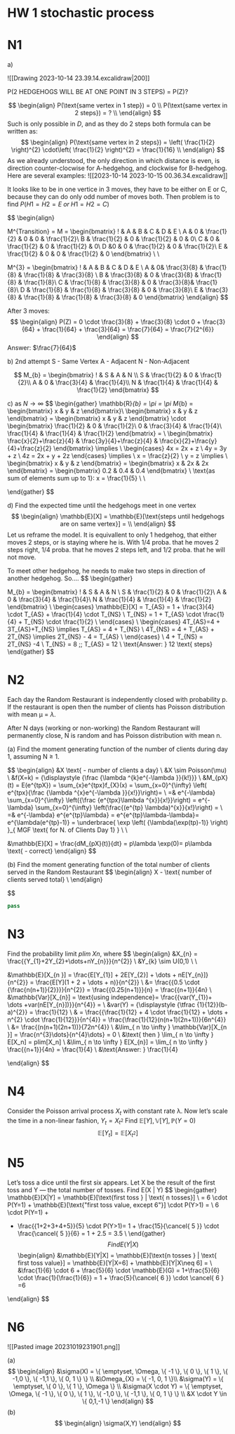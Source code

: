 # HW 1 stochastic process

# N1
a)

![[Drawing 2023-10-14 23.39.14.excalidraw|200]]

P(2 HEDGEHOGS WILL BE AT ONE POINT IN 3 STEPS) = P(Z)?

$$
\begin{align}
P(\text{same vertex in 1 step}) = 0 \\
P(\text{same vertex in 2 steps}) = ?  \\
\end{align}
$$
Such is only possible in $D$, and as they do 2 steps both formula can be written as:
$$
\begin{align}
P(\text{same vertex in 2 steps}) = \left( \frac{1}{2} \right)^{2} \cdot\left(  \frac{1}{2} \right)^{2} = \frac{1}{16}  \\
\end{align}
$$
As we already understood, the only direction in which distance is even, is direction counter-clocwise for A-hedgehog, and clockwise for B-hedgehog. Here are several examples:
![[2023-10-14 2023-10-15 00.36.34.excalidraw]]

It looks like to be in one vertice in 3 moves, they have to be either on E or C, because they can do only odd number of moves both. Then problem is to find 
$P(H1=H2=E\; or \;H1=H2=C)$

$$
\begin{align}

M^{Transition} = M = \begin{bmatrix}
! & A & B & C & D & E \\
A  & 0 & \frac{1}{2} & 0  & 0 & \frac{1}{2}\\
B  & \frac{1}{2} & 0 & \frac{1}{2} & 0 & 0\\
C  & 0 & \frac{1}{2} & 0 & \frac{1}{2} & 0\\
D  &0  & 0 & \frac{1}{2} & 0 & \frac{1}{2}\\
E & \frac{1}{2} & 0 & 0 & \frac{1}{2} & 0
\end{bmatrix} \\ \\

M^{3} = \begin{bmatrix}
! & A & B & C & D & E  \\
A  & 0& \frac{3}{8} & \frac{1}{8} & \frac{1}{8} & \frac{3}{8}  \\
B  & \frac{3}{8} & 0  & \frac{3}{8} & \frac{1}{8} & \frac{1}{8}\\
C  & \frac{1}{8} & \frac{3}{8} & 0 &  \frac{3}{8}& \frac{1}{8}\\
D   & \frac{1}{8} & \frac{1}{8} & \frac{3}{8} & 0  & \frac{3}{8}\\
E  & \frac{3}{8} & \frac{1}{8} & \frac{1}{8} & \frac{3}{8} & 0
\end{bmatrix}
\end{align}
$$

After 3 moves:
$$
\begin{align}
P(Z) = 0 \cdot \frac{3}{8} + \frac{3}{8} \cdot 0 + \frac{3}{64} + \frac{1}{64} + \frac{3}{64} = \frac{7}{64} = \frac{7}{2^{6}}
\end{align}
$$
Answer: $\frac{7}{64}$


b) 2nd attempt
S - Same Vertex
A - Adjacent
N - Non-Adjacent

$$
M_{b} = \begin{bmatrix}
! & S & A & N \\
S  & \frac{1}{2}  & 0 & \frac{1}{2}\\
A  & 0 & \frac{3}{4} & \frac{1}{4}\\
N  & \frac{1}{4} & \frac{1}{4} & \frac{1}{2}
\end{bmatrix}
$$

c) 
as $N \to \infty$
$$
\begin{gather}
\mathbb{R}_{b} = \pi = \pi M_{b} = \begin{bmatrix}
x & y & z
\end{bmatrix}\\
\begin{bmatrix}
x & y & z
\end{bmatrix} = \begin{bmatrix}
x & y & z
\end{bmatrix}  \cdot \begin{bmatrix}
 \frac{1}{2}  & 0 & \frac{1}{2}\\
 0 & \frac{3}{4} & \frac{1}{4}\\
 \frac{1}{4} & \frac{1}{4} & \frac{1}{2}
\end{bmatrix} =  \\
\begin{bmatrix}
\frac{x}{2}+\frac{z}{4} & \frac{3y}{4}+\frac{z}{4} & \frac{x}{2}+\frac{y}{4}+\frac{z}{2}
\end{bmatrix} \implies \\
\begin{cases}
4x = 2x + z \\
4y = 3y + z \\
4z = 2x + y + 2z 
\end{cases} \implies \\
x = \frac{z}{2} \\
y = z  \implies  \\
\begin{bmatrix}
x & y & z
\end{bmatrix} = \begin{bmatrix}
x & 2x & 2x 
\end{bmatrix} = \begin{bmatrix}
0.2 & 0.4 & 0.4
\end{bmatrix} \\
\text{as sum of elements sum up to 1}: x = \frac{1}{5} \\ \\

\end{gather}
$$

d) Find the expected time until the hedgehogs meet in one vertex
$$
\begin{align}
\mathbb{E}[X] = \mathbb{E}[\text{steps until hedgehogs are on same vertex}] =  \\
\end{align}
$$
Let us reframe the model. It is equivallent to only 1 hedgehog, that either moves 2 steps, or is staying where he is. With 1/4 proba. that he moves 2 steps right, 1/4 proba. that he moves 2 steps left, and 1/2 proba. that he will not move.

To meet other hedgehog, he needs to make two steps in direction of another hedgehog. So....
$$
\begin{gather}

M_{b} = \begin{bmatrix}
! & S & A & N \\
S  & \frac{1}{2}  & 0 & \frac{1}{2}\\
A  & 0 & \frac{3}{4} & \frac{1}{4}\\
N  & \frac{1}{4} & \frac{1}{4} & \frac{1}{2}
\end{bmatrix} \\
\begin{cases}
\mathbb{E}[X] = T_{AS} = 1 + \frac{3}{4} \cdot T_{AS} + \frac{1}{4} \cdot T_{NS} \\
T_{NS} = 1  + T_{AS} \cdot \frac{1}{4} + T_{NS}  \cdot  \frac{1}{2} \\
\end{cases} \\
\begin{cases}
4T_{AS}=4 + 3T_{AS}+T_{NS} \implies T_{AS} = 4 + T_{NS} \\
4T_{NS} = 4 + T_{AS} + 2T_{NS} \implies 2T_{NS} - 4 = T_{AS} \\
\end{cases} \\
4 + T_{NS} = 2T_{NS} -4  \\
T_{NS} = 8 \;\; T_{AS} = 12 \\
\text{Answer: } 12 \text{ steps} 
\end{gather}
$$


# N2
Each day the Random Restaurant is independently closed with probability p. If the restaurant is open then the number of clients has Poisson distribution with mean µ = $\lambda$.

After N days (working or non-working) the Random Restaurant will permanently close, N is random and has Poisson distribution with mean n.

(a) Find the moment generating function of the number of clients during day 1, assuming N $\geq$ 1.

$$
\begin{align}
&X \text{ - number of clients a day} \\
&X \sim Poisson(\mu)  \\
&f(X=k) = {\displaystyle {\frac {\lambda ^{k}e^{-\lambda }}{k!}}} \\
&M_{pX}(t) = E(e^{tpX}) = \sum_{x}e^{tpx}f_{X}(x) = \sum_{x=0}^{\infty} \left(    e^{tpx}{\frac {\lambda ^{x}e^{-\lambda }}{x!}}\right)= \\
=& e^{-\lambda} \sum_{x=0}^{\infty} \left({\frac {e^{tpx}\lambda ^{x}}{x!}}\right) = e^{-\lambda} \sum_{x=0}^{\infty} \left(\frac{(e^{tp} \lambda)^{x}}{x!}\right) =  \\
=& e^{-\lambda} e^{e^{tp}\lambda} = e^{e^{tp}\lambda-\lambda}= e^{\lambda(e^{tp}-1)} = \underbrace{ \exp \left(   {\lambda(\exp(tp)-1)} \right) }_{ MGF \text{ for N. of Clients Day 1} } \\ \\

&\mathbb{E}[X] = \frac{dM_{pX}(t)}{dt} = p\lambda \exp(0)= p\lambda \text{ - correct} 
\end{align}
$$

(b) Find the moment generating function of the total number of clients served in the Random Restaurant
$$
\begin{align}
X - \text{ number of clients served total} \\
\end{align}

$$

```python
pass
```


# N3
Find the probability limit $plim\; Xn$, where
$$
\begin{align}
&X_{n} = \frac{{Y_{1}+2Y_{2}+\dots+nY_{n}}}{n^{2}} \\
&Y_{k} \sim U(0,1) \\ \\

&\mathbb{E}[X_{n }] = \frac{E[Y_{1}] + 2E[Y_{2}] + \dots + nE[Y_{n}]}{n^{2}} =  \frac{E[Y](1 + 2 + \dots + n)}{n^{2}}  \\
&= \frac{{0.5 \cdot {\frac{n(n+1)}{2}}}}{n^{2}} = \frac{{0.25(n+1)}}{n} = \frac{{n+1}}{4n} \\
&\mathbb{Var}[X_{n}] = \text{using independence}= \frac{{var(Y_{1})+ \dots +var(nE[Y_{n}])}}{n^{4}} = \\
&var(Y) = {\displaystyle {\tfrac {1}{12}}(b-a)^{2}} = \frac{1}{12} \\
& = \frac{{\frac{1}{12} + 4 \cdot \frac{1}{12} + \dots + n^{2}  \cdot  \frac{1}{12}}}{n^{4}} = \frac{\frac{1}{12}(n(n+1)(2n+1))}{6n^{4}} \\
 &= \frac{(n(n+1)(2n+1))}{72n^{4}} \\
&\lim_{ n \to \infty } \mathbb{Var}[X_{n }] = \frac{n^{3}\dots}{n^{4}\dots} = 0  \\
&\text{ then } \lim_{ n \to \infty } E[X_n] = plim[X_n] \\
&\lim_{ n \to \infty } E[X_{n}] = \lim_{ n \to \infty } \frac{{n+1}}{4n} = \frac{1}{4} \\
&\text{Answer: } \frac{1}{4}

\end{align}
$$
# N4

Consider the Poisson arrival process $X_t$ with constant rate λ.
Now let’s scale the time in a non-linear fashion, $Y_t = X_{t^{2}}$
Find $\mathbb{E}[Y], \mathbb{V}[Y], \mathbb{P}(Y=0)$
$$
\mathbb{E}[Y_{t}] = \mathbb{E}[X_{t^{2}}] 
$$

# N5
Let’s toss a dice until the first six appears. Let X be the result of the first toss and Y — the total number of tosses.
Find E(X | Y)
$$
\begin{gather}
\mathbb{E}[X|Y] = \mathbb{E}[\text{first toss } | \text{ n tosses}]  \\
= 6 \cdot P(Y=1) + \mathbb{E}[\text{"first toss value, except 6"}]  \cdot  P(Y>1) =  \\
6  \cdot  P(Y=1) + 
+ \frac{{1+2+3+4+5}}{5} \cdot P(Y>1)= 1 + \frac{15}{\cancel{ 5 }} \cdot \frac{\cancel{ 5 }}{6} = 1 + 2.5 = 3.5 \\
\end{gather}
$$
Find E(Y|X)
$$
\begin{align}
&\mathbb{E}[Y|X] = \mathbb{E}[\text{n tosses } | \text{ first toss value}] = \mathbb{E}[Y|X=6] + \mathbb{E}[Y|X\neq 6] = \\
&\frac{1}{6} \cdot 6 + \frac{5}{6} \cdot \mathbb{E}(G) = 1+\frac{5}{6}  \cdot \frac{1}{\frac{1}{6}} = 1 + \frac{5}{\cancel{ 6 }} \cdot \cancel{ 6 } =6

\end{align}
$$


# N6
![[Pasted image 20231019231901.png]]

(a)
$$
\begin{align}
&\sigma(X) = \{ \emptyset, \Omega, \{ -1 \}, \{ 0 \}, \{ 1 \}, \{ -1,0 \}, \{ -1,1 \}, \{ 0, 1 \} \}  \\
 &\Omega_{X} = \{ -1, 0, 1 \}\\
&\sigma(Y) = \{ \emptyset, \{ 0 \}, \{ 1 \}, \Omega \} \\
&\sigma(X \cdot Y) = \{ \emptyset, \Omega, \{ -1 \}, \{ 0 \}, \{ 1 \}, \{ -1,0 \}, \{ -1,1 \}, \{ 0, 1 \} \} \\
&X \cdot Y \in \{ 0,1,-1 \}
\end{align}
$$
(b)
$$
\begin{align}
\sigma(X,Y) 
\end{align}
$$